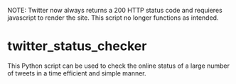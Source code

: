NOTE: Twitter now always returns a 200 HTTP status code and requieres javascript to render the site. This script no longer functions as intended.

# twitter_status_checker

This Python script can be used to check the online status of a large number of tweets in a time efficient and simple manner.
